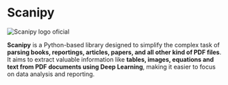# Scanipy

![Scanipy logo oficial](https://github.com/SVJLucas/Scanipy/assets/60625769/554bd0b6-6f88-4226-a1bc-43dcfa62fd0b)


**Scanipy** is a Python-based library designed to simplify the complex task of **parsing books, reportings, articles, papers, and all other kind of PDF files**. It aims to extract valuable information like **tables, images, equations and text from PDF documents using Deep Learning**, making it easier to focus on data analysis and reporting.
